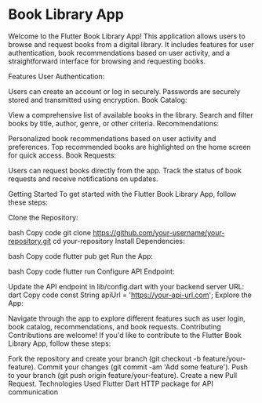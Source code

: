 <H1>Book Library App</H1>

Welcome to the Flutter Book Library App! This application allows users to browse and request books from a digital library. It includes features for user authentication, book recommendations based on user activity, and a straightforward interface for browsing and requesting books.

Features
User Authentication:

Users can create an account or log in securely.
Passwords are securely stored and transmitted using encryption.
Book Catalog:

View a comprehensive list of available books in the library.
Search and filter books by title, author, genre, or other criteria.
Recommendations:

Personalized book recommendations based on user activity and preferences.
Top recommended books are highlighted on the home screen for quick access.
Book Requests:

Users can request books directly from the app.
Track the status of book requests and receive notifications on updates.

Getting Started
To get started with the Flutter Book Library App, follow these steps:

Clone the Repository:

bash
Copy code
git clone https://github.com/your-username/your-repository.git
cd your-repository
Install Dependencies:

bash
Copy code
flutter pub get
Run the App:

bash
Copy code
flutter run
Configure API Endpoint:

Update the API endpoint in lib/config.dart with your backend server URL:
dart
Copy code
const String apiUrl = 'https://your-api-url.com';
Explore the App:

Navigate through the app to explore different features such as user login, book catalog, recommendations, and book requests.
Contributing
Contributions are welcome! If you'd like to contribute to the Flutter Book Library App, follow these steps:

Fork the repository and create your branch (git checkout -b feature/your-feature).
Commit your changes (git commit -am 'Add some feature').
Push to your branch (git push origin feature/your-feature).
Create a new Pull Request.
Technologies Used
Flutter
Dart
HTTP package for API communication
